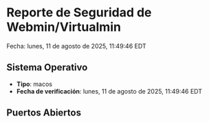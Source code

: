 # Reporte de Seguridad de Webmin/Virtualmin
Fecha: lunes, 11 de agosto de 2025, 11:49:46 EDT

## Sistema Operativo
- **Tipo**: macos
- **Fecha de verificación**: lunes, 11 de agosto de 2025, 11:49:46 EDT

## Puertos Abiertos
